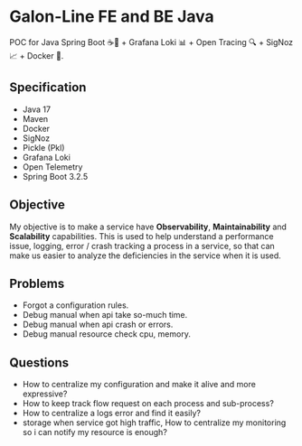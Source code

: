 # Galon-Line FE and BE Java
POC for Java Spring Boot ☕🌱 + Grafana Loki 📊 + Open Tracing 🔍 + SigNoz 📈 + Docker 🐳.

## Specification
- Java 17
- Maven
- Docker
- SigNoz
- Pickle (Pkl)
- Grafana Loki
- Open Telemetry
- Spring Boot 3.2.5

## Objective
My objective is to make a service have **Observability**, **Maintainability** and **Scalability** capabilities.
This is used to help understand a performance issue, logging, error / crash tracking a process in a service, so that can make us easier to analyze the deficiencies in the service when it is used.

## Problems
- Forgot a configuration rules.
- Debug manual when api take so-much time.
- Debug manual when api crash or errors.
- Debug manual resource check cpu, memory.
  
## Questions
- How to centralize my configuration and make it alive and more expressive?
- How to keep track flow request on each process and sub-process?
- How to centralize a logs error and find it easily?
- storage when service got high traffic, How to centralize my monitoring so i can notify my resource is enough?
